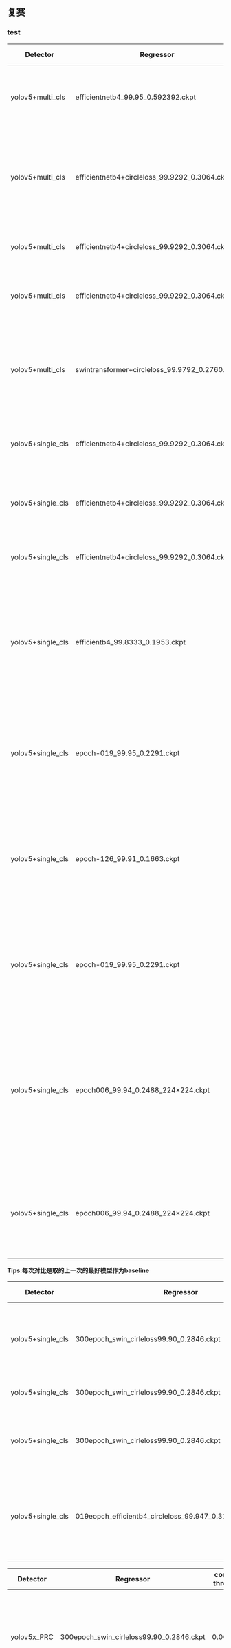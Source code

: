 ## 复赛

### test
| Detector          | Regressor                                      | conf thres | iou thres | score thre | input size | concat | feature dim | result   | notes                                                                                                                                       | analysis                                                                                                                                                                                  |
|-------------------|------------------------------------------------|------------|-----------|------------|------------|--------|-------------|----------|---------------------------------------------------------------------------------------------------------------------------------------------|-------------------------------------------------------------------------------------------------------------------------------------------------------------------------------------------|
| yolov5+multi_cls  | efficientnetb4_99.95_0.592392.ckpt             | 0.3        | 0.4       | 0.0        | 112        | True   | 256         | 0.810533 | 直接用初赛模型验证                                                                                                                          | 指标下降明显，可能是复赛数据集多了一些类导致度量效果差，也有可能是检测器效果也变差了                                                                                                      |
| yolov5+multi_cls  | efficientnetb4+circleloss_99.9292_0.3064.ckpt  | 0.3        | 0.4       | 0.3064     | 112        | True   | 256         | 0.829139(+1.86) | 考虑到可能是之前模型没有设置阈值, 由于之前训练模型的时候度量模型最佳阈值的选取有些问题，所以使用新模型＋最佳阈值测试                        | 新模型效果较好                                                                                                                                                                            |
| yolov5+multi_cls  | efficientnetb4+circleloss_99.9292_0.3064.ckpt  | 0.3        | 0.4       | 0.0        | 112        | True   | 256         | 0.829139(+0) | 考虑到可能最佳阈值去掉了一些预测正确的                                                                                                      | 说明模型预测score比较高，在0~0.3之间没有预测                                                                                                                                              |
| yolov5+multi_cls  | efficientnetb4+circleloss_99.9292_0.3064.ckpt  | 0.001      | 0.4       | 0.0        | 112        | True   | 256         | 0.836435(+0.73) | 考虑到对于新的数据，检测器有漏检, 将检测器阈值调低，提高召回率                                                                              | 指标上升，确实模型有漏检                                                                                                                                                                  |
| yolov5+multi_cls  | swintransformer+circleloss_99.9792_0.2760.ckpt | 0.001      | 0.4       | 0.2760        | 112        | True   | 256         | 0.754821(-8.16) | 尝试新的swin transformer模型                                                                                                                | 指标下降, 虽然swin transofmer在test上准确率较高，可能是transformer的建模能力对数据过拟合了，对于复赛数据集中潜在的未知数据识别能力差                                                                                                                                                                                  |
| yolov5+single_cls | efficientnetb4+circleloss_99.9292_0.3064.ckpt  | 0.001      | 0.4       | 0.0        | 112        | True   | 256         | 0.848588(+1.21) | 考虑到检测器漏检可能有一定程度是由于之前的模型为多类训练的                                                                                  | 指标上升，单类模型更好                                                                                                                                                                    |
| yolov5+single_cls | efficientnetb4+circleloss_99.9292_0.3064.ckpt  | 0.001      | 0.4       | 0.5        | 112        | True   | 256         | 0.842674(-0.59) | 验证是否度量不同商品的score值(相似度)很高，有误识别，所以提高score阈值为0.5                                                                 | 指标下降，说明这样反而去掉了一些正确的预测                                                                                                                                                |
| yolov5+single_cls | efficientnetb4+circleloss_99.9292_0.3064.ckpt  | 0.001      | 0.65      | 0.0        | 112        | True   | 256         | 0.848142(-0.04) | 为得到更多的预测框, 提高iou阈值，nms去掉更少的框                                                                                            | 指标下降，说明多的框反而是质量不好的                                                                                                                                                      |
| yolov5+single_cls | efficientb4_99.8333_0.1953.ckpt                | 0.001      | 0.4       | 0.0        | 112        | True   | 512         | 0.782949(-6.56) | 新模型，采用了更多的数据增强，特征维度增加到512, 去掉concat                                                                                 | 本意为去掉concat，inference时也错误的设置concat=True，但训练时错误的设置concat=True，所以影响了最佳模型的选取, 所以指标下降, 但是感觉应该每不会下降这么多                                                               |
| yolov5+single_cls | epoch-019_99.95_0.2291.ckpt                    | 0.001      | 0.4       | 0.0        | 112        | True   | 512         | 0.856337(+0.77) | 新模型，采用了更多的数据增强，特征维度增加到512, 去掉concat                                                                                 | 本意为去掉concat，inference时也错误的设置concat=True，训练时设置concat=False正确，所以最佳模型选取ok, 指标上升                                                                            |
| yolov5+single_cls | epoch-126_99.91_0.1663.ckpt                    | 0.001      | 0.4       | 0.0        | 112        | True   | 512         | 0.845064(-1.12) | 该模型为与上一条作对比，因为从测试精度来看，新模型收敛较快，之前的模型都在几十轮甚至100轮以上达到最佳精度, 验证新模型的test精度是否有代表性 | 本意为去掉concat，inference时也错误的设置concat=True，训练时设置concat=False正确，指标下降, 说明test精度还是有代表性                                                                      |
| yolov5+single_cls | epoch-019_99.95_0.2291.ckpt                    | 0.001      | 0.4       | 0.0        | 112        | False  | 512         | 0.854652(-0.168) | 由于上面inference时错误把concat=True，这里为验证112的新模型                                                                                 | 指标下降, 比concat=True时指标差一些，说明在正确选取模型之后(训练时concat=False)，inference时concat=True可能会提高精度                                     |
| yolov5+single_cls | epoch006_99.94_0.2488_224×224.ckpt             | 0.001      | 0.4       | 0.0        | 112        | True   | 512         | 0.733208(-12.3) | input-size设置为224, 训练时concat=False, 验证提高input-size的影响                                                                           | 本意为去掉concat，inference时也错误的设置concat=True，训练时设置concat=False正确，加上上面验证test精度有一定代表性，所以最佳模型选取ok, 指标下降，是由于inference时错误的把input-size=112 |
| yolov5+single_cls | epoch006_99.94_0.2488_224×224.ckpt             | 0.001      | 0.4       | 0.0        | 224        | False  | 512         | 0.873728(+1.74) | input-size设置为224, 训练时concat=False, 验证提高input-size的影响                                                                           | inference时concat=True，input-size=224, 指标上升明显，比input-size=112+concat推理高1.74，说明增大输入分辨率有一定效果                                                                                                        |

**Tips:每次对比是取的上一次的最好模型作为baseline**


| Detector          | Regressor                                                  | conf thres | iou thres | score thre | input size | concat | feature dim | result           | notes                                                                                 | analysis                                                    |
|-------------------|------------------------------------------------------------|------------|-----------|------------|------------|--------|-------------|------------------|---------------------------------------------------------------------------------------|-------------------------------------------------------------|
| yolov5+single_cls | 300epoch_swin_cirleloss99.90_0.2846.ckpt                   | 0.001      | 0.4       | 0.0        | 224        | True   | 512         | 0.893133(+1.94)  | 训练swin+224, 调整训练策略，降低学习率，使用余弦退火                                  | 训练时和inference时concat都为True, swin模型确实效果更好一些 |
| yolov5+single_cls | 300epoch_swin_cirleloss99.90_0.2846.ckpt                   | 0.001      | 0.4       | 0.2846     | 224        | True   | 512         | 0.893133(+0)     | 验证阈值                                                                              | 结果还是和之前一样，不变                                    |
| yolov5+single_cls | 300epoch_swin_cirleloss99.90_0.2846.ckpt                   | 0.001      | 0.4       | 0.0        | 224        | False  | 512         | 0.891848(-0.128) | 验证concat对swin的影响                                                                | 结果和之前eff+224一样，concat有提升                         |
| yolov5+single_cls | 019eopch_efficientb4_circleloss_99.947_0.3195_384×384.ckpt | 0.001      | 0.4       | 0.0        | 224        | True   | 512         | 0.866985(-2.61)  | input-size=384，efficientnet-b4 + concat效果并不好, 训练时和inference时concat都为True | 可能是concat对eff不友好(之前结果也表示)，或者是384效果不好  |



| Detector    | Regressor                                | conf thres | iou thres | score thre | input size | concat | feature dim | result            | notes                               | analysis                                                                                                        |
|-------------|------------------------------------------|------------|-----------|------------|------------|--------|-------------|-------------------|-------------------------------------|-----------------------------------------------------------------------------------------------------------------|
| yolov5x_PRC | 300epoch_swin_cirleloss99.90_0.2846.ckpt | 0.001      | 0.4       | 0.0        | 224        | True   | 512         | 0.893283(+0.143)  | 随机选取3000RPC的数据加入训练检测器 | 指标有一点上升，表示有正向作用，感觉提升不大，可能检测器已经差不多瓶颈了                                        |
| yolov5x_PRC | swin_large_028epoch_99.97_0.3506.ckpt    | 0.001      | 0.4       | 0.0        | 224        | True   | 512         | 0.916003(+2.272)  | 训练swin-large, 224, concat=True    | 指标明显提升，较大的模型确实有比较好的效果，也表明精度很大可能差在度量器上                                      |
| yolov5x_PRC | swin_large_028epoch_99.97_0.3506.ckpt    | 0.001      | 0.4       | 0.3506     | 224        | True   | 512         | 0.916003(+0.0)    | 对比阈值                            | 还是和之前的实验一样，得分不变                                                                                  |
| yolov5x_PRC | swin_large_028epoch_99.97_0.3506.ckpt    | 0.001      | 0.4       | 0.4506     | 224        | True   | 512         | 0.915952(-0.0051) | 对比阈值                            | 得分少量减少，说明测试集大概率没有其他类别，因为0和0.35的指标一样，而再提高阈值少量降低，说明提高阈值导致漏检了 |  |


| Detector    | Regressor                             | conf thres | iou thres | score thre | input size | concat | feature dim | result   | notes                                                  | analysis                    |
|-------------|---------------------------------------|------------|-----------|------------|------------|--------|-------------|----------|--------------------------------------------------------|-----------------------------|
| yolov5x_PRC | swin_large_028epoch_99.97_0.3506.ckpt | 0.1        | 0.4       | 0.0        | 224        | True   | 512         | 0.915654 | 对比检测器阈值                                         | 结果显示阈值设置为0.001最佳 |
| yolov5x_PRC | swin_large_epoch93_99.9733.ckpt       | 0.001      | 0.4       | 0.0        | 224        | True   | 512         | 0.914813 | 对比在测试集上精度更高的模型                           | 指标略微下降                |
| yolov5x_PRC | swin_small_cgd_epoch118_99.92.ckpt    | 0.001      | 0.4       | 0.0        | 224        | True   | 512         | 0.894241 | 更换了训练策略，学习率的small模型，对比之前的small模型, 本意为使用cgd，但是未开启 | 指标略微上升                |


| Detector    | Regressor                              | conf thres | iou thres | score thre | input size | concat | feature dim | result   | notes                                                                      | analysis                                                                            |
|-------------|----------------------------------------|------------|-----------|------------|------------|--------|-------------|----------|----------------------------------------------------------------------------|-------------------------------------------------------------------------------------|
| yolov5x_PRC | swin_large_cdg_epoch034_99.9967.ckpt   | 0.001      | 0.4       | 0.0        | 224        | True   | 512         | 0.915495 | swin large+cgd                                                             | 指标下降                                                                            |
| yolov5x_PRC | swin_small_cgd_epoch040._9.9633.ckpt   | 0.001      | 0.4       | 0.0        | 224        | True   | 512         | 0.89661  | swin small+cgd                                                             | 比不加cgd的small模型指标有上升                                                      |
| yolov5x_PRC | siwn_large_cgd_epoch049_99.99.ckpt     | 0.001      | 0.4       | 0.0        | 224        | True   | 512         | 0.916085 | swin large+cgd更换一个epoch的模型                                          | 指标微微提升                                                                        |
| yolov5x_PRC | swin_large_384_cgd_epoch038_99.92.ckpt | 0.001      | 0.4       | 0.0        | 384        | False  | 512         | 0.818517 | swin large+cgd + 384, 由于384会超时，所以去掉concat再增加batchsize才出结果 | 指标明显下降，可以放弃384了，之前eff+384也有精度下降                                |
| yolov5x_PRC | siwn_large_cgd_epoch049_99.99.ckpt     | 0.001      | 0.4       | 0.0        | 224        | True   | 512         | 0.915879 | 对图片进行上下翻转，左右翻转，上下左右翻转再拼接为2048维度的预测           | 指标微微下降，说明一味的 进行翻转再concat也不一定会提高指标，之后可以试一下使用均值 |



| Detector    | Regressor                          | conf thres | iou thres | score thre | input size | concat | feature dim | result   | notes                                                                                | analysis     |
|-------------|------------------------------------|------------|-----------|------------|------------|--------|-------------|----------|--------------------------------------------------------------------------------------|--------------|
| yolov5x_PRC | siwn_large_cgd_epoch049_99.99.ckpt | 0.001      | 0.4+wbf   | 0.0        | 224        | True   | 512         | 0.911388 | 尝试在检测器中使用WBF                                                                | 指标下降     |
| yolov5x_PRC | siwn_large_cgd_epoch049_99.99.ckpt | 0.001      | 0.4       | 0.0        | 224        | mean   | 512         | 0.915829 | 特征融合方式不使用concat而是求均值                                                   | 指标微微下降 |
| yolov5x_PRC | siwn_large_cgd_epoch049_99.99.ckpt | 0.001      | 0.5       | 0.0        | 224        | True   | 512         | 0.916196 | 尝试不同的iou阈值                                                                    | 指标微微上升 |
| yolov5x_PRC | siwn_large_cgd_epoch049_99.99.ckpt | 0.001      | 0.5+0.85  | 0.0        | 224        | True   | 512         | 0.915685 | 发现预测框中有重复的nms为去掉的框，所以添加了一个阈值为0.85的nms(交集/较小的box面积) | 指标微微下降 |
| yolov5x_PRC | siwn_large_cgd_epoch049_99.99.ckpt | 0.01       | 0.5       | 0.0        | 224        | True   | 512         | 0.916008 | 尝试不同的conf阈值                                                                   | 指标微微下降 |
**notes** :目前最好的配置是0.001+0.5+0.0+concat;


| Detector    | Regressor                          | conf thres | iou thres | score thre | input size | concat | feature dim | result   | notes                                        | analysis                                        |
|-------------|------------------------------------|------------|-----------|------------|------------|--------|-------------|----------|----------------------------------------------|-------------------------------------------------|
| yolov5x_PRC | swin_large_cdg_epoch055_91.55.ckpt | 0.001      | 0.4       | 0.0        | 224        | True   | 512         | 0.909909 | 清理数据集，将一些重复的或者是类似的数据删除 | 指标下降,  可能是由于删除了数据集，所以指标下降 |
| yolov5x_PRC | 078.ckpt                           | 0.001      | 0.4       | 0.0        | 224        | True   | 512         | 0.907079 | epoch78的模型，对比上一条                    | 指标下降,  指标下降                             |


| Detector    | Regressor                                                                | conf thres | iou thres | score thre | input size | concat | feature dim | result   | notes                                                                  | analysis     |
|-------------|--------------------------------------------------------------------------|------------|-----------|------------|------------|--------|-------------|----------|------------------------------------------------------------------------|--------------|
| yolov5x_PRC | siwn_large_cgd_epoch049_99.99.ckpt+swin_large_028epoch_99.97_0.3506.ckpt | 0.001      | 0.4       | 0.0        | 224        | True   | 512         | 0.916344 | 尝试模型融合，目前精度最好的两个模型的预测features取均值               | 指标稍稍上升 |
| yolov5x_PRC | siwn_large_cgd_epoch049_99.99.ckpt+swin_large_028epoch_99.97_0.3506.ckpt | 0.001      | 0.4       | 0.0        | 224        | True   | 512         | 0.916676 | 尝试模型融合，目前精度最好的两个模型的预测中取相似度更高的一个作为预测 | 指标稍稍上升 |


| Detector    | Regressor                                | conf thres | iou thres | score thre | input size | concat | feature dim | result   | notes                                                                          | analysis                                                                                       |
|-------------|------------------------------------------|------------|-----------|------------|------------|--------|-------------|----------|--------------------------------------------------------------------------------|------------------------------------------------------------------------------------------------|
| yolov5x_PRC | swin_large_cgd_epoch040_311.ckpt         | 0.001      | 0.4       | 0.0        | 224        | True   | 512         | 0.901047 | 清理数据集，将类似的数据融合而不是删除，且清洗一些噪声数据，再加入了5w旷世数据 | 指标下降                                                                                       |
| yolov5x_PRC | swin_large_cdg_epoch053_0.98745_311.ckpt | 0.001      | 0.4       | 0.0        | 224        | True   | 512         | 0.90879  | 对比上一条，epoch为53                                                          | 指标相比于上一条上升                                                                           |
| yolov5x_PRC | swin_large_cgd_epoch061_0.98625_311.ckpt | 0.001      | 0.4       | 0.0        | 224        | True   | 512         | 0.910707 | 对比上一条，epoch为61                                                          | 指标相比于上一条上升，在测试集上上一条更高，但是损失这一条更低，推测可能通过loss选取模型更靠谱 |



## 初赛
yolov5s+model1, detect_conf=0.3, iou=0.4, regress_score=0.43: 0.58514;

yolov5s+model1, detect_conf=0.3, iou=0.4, regress_score=0: 0.588509;

yolov5s+model1, detect_conf=0.1, iou=0.6, regress_score=0:0.588442 ;


yolov5s+model2, detect_conf=0.3, iou=0.4, regress_score=0.62: 0.879246

yolov5s+model2, detect_conf=0.3, iou=0.4, regress_score=0: 0.881367

yolov5l+model2, detect_conf=0.3, iou=0.4, regress_score=0:0.889525 

yolov5x+model2, detect_conf=0.3, iou=0.4, regress_score=0:0.896242

yolov5x+model2, detect_conf=0.001, iou=0.6, regress_score=0:0.896091


通过可视化预测发现，由于yolov5是按照多类别训练的，所以会有nms没去掉的重合度很高的框，所以这里将nms设置为agnosic；

yolov5x+model2, detect_conf=0.3, iou=0.4,agnosic, regress_score=0:0.898882

yolov5x+model2, detect_conf=0.3, iou=0.6,agnosic, regress_score=0:0.898572

yolov5x+resnet50, detect_conf=0.3, iou=0.4,agnosic, regress_score=0:0.907966

a_prediction_regressthres_conf_iou

a_prediction_0_0.3_0.4_x_agnostic_resnet152d.json: 0.906644

a_prediction_0.44672_0.3_0.4_x_agnostic_resnet152d.json: 0.906116

a_prediction_0_0.3_0.4_x_agnostic_efficientnet3.json:0.930652

a_prediction_0.592392_0.3_0.4_x_agnostic_efficientnet3.json: 0.927049

a_prediction_0_0.3_0.4_x_agnostic_efficientnet2.json: 0.92878

a_prediction_0.475603_0.3_0.4_x_agnostic_efficientnet2.json：0.927674


**复审**：0.931225


